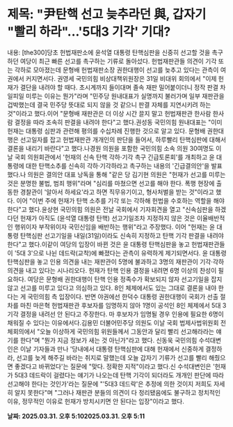 # **제목: "尹탄핵 선고 늦추라던 與, 갑자기 "빨리 하라"...'5대3 기각' 기대?**

  내용: [the300]당초 헌법재판소에 윤석열 대통령 탄핵심판을 신중히 선고할 것을 촉구하던 여당이 최근 빠른 선고를 촉구하는 기류로 돌아섰다. 헌법재판관들 의견이 기각 또는 각하로 모아졌는데 문형배 헌법재판소장 권한대행이 선고를 늦추고 있다는 관측이 여권에서 커지면서다. 권영세 국민의힘 비상대책위원장은 31일 비대위 회의에서 "이제 헌재가 결단을 내려야 할 때다. 초시계까지 들이대며 졸속 재판 밀어붙이더니 정작 판결 차일피일 미루는 이유는 뭔가"라며 "민주당 원내대표가 실명까지 불러가며 일부 재판관을 겁박했는데 결국 민주당 뜻대로 되지 않을 것 같으니 판결 자체를 지연시키려 하는 것"이라고 했다.이어 "문형배 재판관은 더 이상 시간 끌지 말고 헌법재판관 한사람 한사람 결정을 따라 조속히 판결을 내려야 한다"고 했다.권성동 국민의힘 원내대표는 "이미 헌재는 대통령 심판과 관련해 평의를 수십차례 진행한 것으로 알고 있다. 문형배 권한대행은 선고일자를 잡고 헌법재판관 개개인의 판단을 들어서, 하루빨리 탄핵심판에 대해서 결론을 내리기 바란다"고 했다.나경원 의원을 포함한 국민의힘 소속 의원 30여명도 이날 국회 의원회관에서 '헌재의 신속 탄핵 각하·기각 촉구 긴급토론회'를 개최하고 윤 대통령에 대한 탄핵소추를 신속히 각하·기각하라고 촉구하는 내용의 '긴급결의안'을 발표했다.나 의원은 결의안 대표 낭독을 통해 "같은 당 김기현 의원은 "헌재가 선고를 미루는 것은 분명한 불법, 범죄 행위"라며 "심리를 마쳤으면 선고를 해야 한다. 폭행 현장에 출동한 경찰관이 '알아서 하세요'라고 하면 직무유기이고, 형사처벌을 받는 것"이라고 했다. 이어 "이번 주에 헌재가 탄핵 소추를 기각 또는 각하해 헌법을 수호하는 역할을 해야 한다"고 했다.윤상현 국민의힘 의원은 전날 국회에서 기자회견을 열고 "신속심판을 하겠다던 헌재가 아직도 (윤석열 대통령 탄핵) 선고기일조차 지정하지 않은 것은 이율배반적인 행위이자 부작위이자 국민신임을 배반하는 행위"라고 주장했다. 이어 "헌재는 윤 대통령 탄핵심판 선고기일을 내일(31일)이라도 신속히 지정하고 탄핵 기각 판결을 내려야 한다"고 했다.이같이 여당의 입장이 바뀐 것은 윤 대통령 탄핵심판을 놓고 헌법재판관들이 '5대 3'으로 나뉜 데드락(교착)에 빠졌다는 관측이 유력하게 제기되면서다. 윤 대통령 탄핵심판을 놓고 인용 의견을 내는 재판관이 5명에 불과하고 3명의 재판관이 기각·각하 의견을 내고 있다는 시나리오다. 헌재가 탄핵 인용 결정을 내려면 6명 이상의 찬성이 필요하다. 여당은 문형배 권한대행이 탄핵 인용 정족수가 확보되지 않자 선고기일을 잡지 않고 선고를 미루고 있다고 의심하고 있다. 8인 체제에서도 있는 그대로 결론을 내야 한다는 게 국민의힘 측 입장이다. 반면 야권에선 한덕수 대통령 권한대행이 국회가 선출 절차를 마친 마은혁 헌법재판관 후보자를 임명하지 않아 1명이 공석인 8인 체제에서 5대 3 기각 결정을 내려선 안 된다고 주장한다. 마 후보자가 임명될 경우 인용에 필요한 6명이 채워질 수 있다는 이유에서다.김용민 더불어민주당 의원도 이날 국회 법제사법위원회 전체회의에서 "오늘 이상하게 국민의힘 위원들께서 그동안과 달리 빨리 선고해라라는 얘기를 한다"며 "뭔가 지금 정보가 새는 것 아닌가"라고 했다. 신동욱 국민의힘 수석대변인은 이날 기자들과 만나 '당내에서 대통령 탄핵심판에 대해 헌재에서 신중하게 결정하라, 선고를 늦게 해주길 바라는 취지로 말했는데 오늘 갑자기 기류가 선고를 빨리 해줬으면 좋겠다고 바뀌었다'는 질문에 "맞다. 정확한 지적"이라고 했다.신 수석대변인은 '헌재가 5대3 데드락이 걸렸다는 얘기가 나오는데 탄핵 기각이 되더라도 개개인 판단에 따라 선고해야 한다는 것인가'라는 질문에 "'5대3 데드락'은 추정에 의한 것이지 저희도 자세히 알지 못한다"며 "그러나 재판관 분들의 의견이 다 정리됐음에도 불구하고 정치적인 이유, 정무적인 이유로 헌재가 방치시키면 안 된다는 입장"이라고 했다.

  **날짜: 2025.03.31. 오후 5:102025.03.31. 오후 5:11**